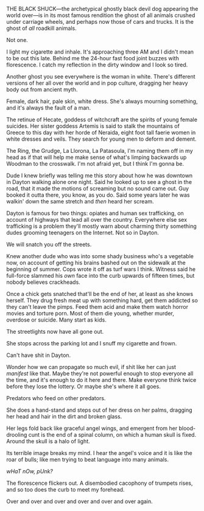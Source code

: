 THE BLACK SHUCK—the archetypical ghostly black devil dog appearing the world over—is in its most famous rendition the ghost of all animals crushed under carriage wheels, and perhaps now those of cars and trucks. It is the ghost of *all* roadkill animals.

Not one.

I light my cigarette and inhale. It's approaching three AM and I didn't mean to be out this late. Behind me the 24-hour fast food joint buzzes with florescence. I catch my reflection in the dirty window and I look so tired.

Another ghost you see everywhere is the woman in white. There's different versions of her all over the world and in pop culture, dragging her heavy body out from ancient myth.

Female, dark hair, pale skin, white dress. She's always mourning something, and it's always the fault of a man.

The retinue of Hecate, goddess of witchcraft are the spirits of young female suicides. Her sister goddess Artemis is said to stalk the mountains of Greece to this day with her horde of Neraida, eight foot tall faerie women in white dresses and veils. They search for young men to deform and dement.  

The Ring, the Grudge, La Llorona, La Patasoula, I'm naming them off in my head as if that will help me make sense of what's limping backwards up Woodman to the crosswalk. I'm not afraid yet, but I think I'm gonna be.

Dude I knew briefly was telling me this story about how he was downtown in Dayton walking alone one night. Said he looked up to see a ghost in the road, that it made the motions of screaming but no sound came out. Guy booked it outta there, you know, as you do. Said some years later he was walkin' down the same stretch and *then* heard her scream.  

Dayton is famous for two things: opiates and human sex trafficking, on account of highways that lead all over the country. Everywhere else sex trafficking is a problem they'll mostly warn about charming thirty something dudes grooming teenagers on the Internet. Not so in Dayton.

We will snatch you off the streets.

Knew another dude who was into some shady business who's a vegetable now, on account of getting his brains bashed out on the sidewalk at the beginning of summer. Cops wrote it off as turf wars I think. Witness said he full-force slammed his *own* face into the curb upwards of fifteen times, but nobody believes crackheads.  

Once a chick gets snatched that'll be the end of her, at least as she knows herself. They drug fresh meat up with something hard, get them addicted so they can't leave the pimps. Feed them acid and make them watch horror movies and torture porn. Most of them die young, whether murder, overdose or suicide. Many start as kids.  

The streetlights now have all gone out.

She stops across the parking lot and I snuff my cigarette and frown.  

Can't have shit in Dayton. 

Wonder how we can propagate so much evil, if shit like her can just *manifest* like that. Maybe they're not powerful enough to stop everyone all the time, and it's enough to do it here and there. Make everyone think twice before they lose the lottery. Or maybe she's where it all goes.  

Predators who feed on other predators.

She does a hand-stand and steps out of her dress on her palms, dragging her head and hair in the dirt and broken glass. 

Her legs fold back like graceful angel wings, and emergent from her  blood-drooling cunt is the end of a spinal column, on which a human skull is fixed. Around the skull is a halo of light.  

Its terrible image breaks my mind. I hear the angel's voice and it is like the roar of bulls; like men trying to beat language into many animals.  

*wHaT 
nOw, 
pUnk?*

The florescence flickers out. A disembodied cacophony of trumpets rises, and so too does the curb to meet my forehead.

Over and over and over and over and over and over again.
